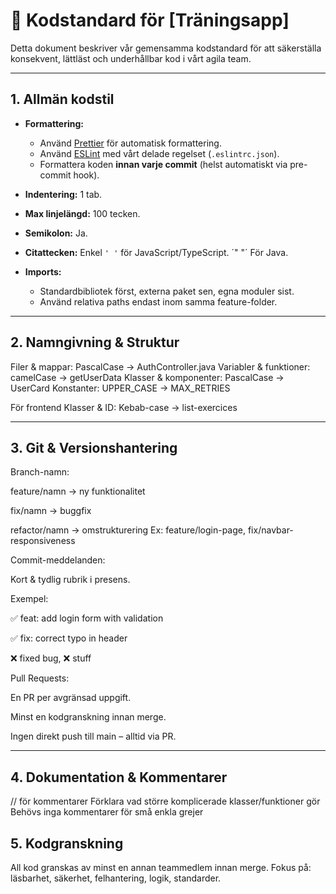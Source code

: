 # 📌 Kodstandard för [Träningsapp]

Detta dokument beskriver vår gemensamma kodstandard för att säkerställa konsekvent, lättläst och underhållbar kod i vårt agila team.

---

## 1. Allmän kodstil

- **Formattering:**  
  - Använd [Prettier](https://prettier.io/) för automatisk formattering.  
  - Använd [ESLint](https://eslint.org/) med vårt delade regelset (`.eslintrc.json`).  
  - Formattera koden **innan varje commit** (helst automatiskt via pre-commit hook).

- **Indentering:** 1 tab.  
- **Max linjelängd:** 100 tecken.  
- **Semikolon:** Ja.  
- **Citattecken:** Enkel `' '` för JavaScript/TypeScript. ´" "´ För Java.  
- **Imports:**  
  - Standardbibliotek först, externa paket sen, egna moduler sist.  
  - Använd relativa paths endast inom samma feature-folder.

---

## 2. Namngivning & Struktur

Filer & mappar: PascalCase → AuthController.java
Variabler & funktioner: camelCase → getUserData
Klasser & komponenter: PascalCase → UserCard
Konstanter: UPPER_CASE → MAX_RETRIES

För frontend
Klasser & ID: Kebab-case -> list-exercices

---

## 3. Git & Versionshantering

Branch-namn:

feature/namn → ny funktionalitet

fix/namn → buggfix

refactor/namn → omstrukturering
Ex: feature/login-page, fix/navbar-responsiveness

Commit-meddelanden:

Kort & tydlig rubrik i presens.

Exempel:

✅ feat: add login form with validation

✅ fix: correct typo in header

❌ fixed bug, ❌ stuff

Pull Requests:

En PR per avgränsad uppgift.

Minst en kodgranskning innan merge.

Ingen direkt push till main – alltid via PR.

---

## 4. Dokumentation & Kommentarer
// för kommentarer
Förklara vad större komplicerade klasser/funktioner gör
Behövs inga kommentarer för små enkla grejer 

## 5. Kodgranskning

All kod granskas av minst en annan teammedlem innan merge.
Fokus på: läsbarhet, säkerhet, felhantering, logik, standarder.
